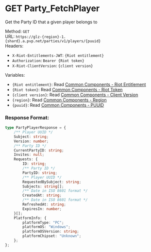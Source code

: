 <!--

This file is automatically generated!
Do not edit it directly!
See https://github.com/techchrism/valorant-api-docs/blob/trunk/contributing.md for more information.

-->

# GET Party_FetchPlayer

Get the Party ID that a given player belongs to  


Method: `GET`  
URL: `https://glz-{region}-1.{shard}.a.pvp.net/parties/v1/players/{puuid}`  
Headers:
 - `X-Riot-Entitlements-JWT`: `{Riot entitlement}`
 - `Authorization`: `Bearer {Riot token}`
 - `X-Riot-ClientVersion`: `{client version}`

Variables:
 - `{Riot entitlement}`: Read [Common Components - Riot Entitlement](../common-components.md#riot-entitlement)
 - `{Riot token}`: Read [Common Components - Riot Token](../common-components.md#riot-token)
 - `{client version}`: Read [Common Components - Client Version](../common-components.md#client-version)
 - `{region}`: Read [Common Components - Region](../common-components.md#region)
 - `{puuid}`: Read [Common Components - PUUID](../common-components.md#puuid)


### Response Format:
```ts
type PartyPlayerResponse = {
    /** Player UUID */
    Subject: string;
    Version: number;
    /** Party ID */
    CurrentPartyID: string;
    Invites: null;
    Requests: {
        ID: string;
        /** Party ID */
        PartyID: string;
        /** Player UUID */
        RequestedBySubject: string;
        Subjects: string[];
        /** Date in ISO 8601 format */
        CreatedAt: string;
        /** Date in ISO 8601 format */
        RefreshedAt: string;
        ExpiresIn: number;
    }[];
    PlatformInfo: {
        platformType: "PC";
        platformOS: "Windows";
        platformOSVersion: string;
        platformChipset: "Unknown";
    };
};
```
